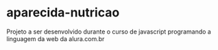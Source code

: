 # aparecida-nutricao

Projeto a ser desenvolvido durante o curso de javascript programando a linguagem da web da alura.com.br